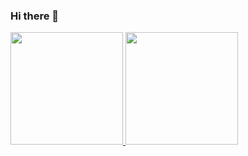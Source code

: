 ### Hi there 👋

<div>
  <a href="https://github.com/moriuriel">
  <img height="180em" src="https://github-readme-stats.vercel.app/api?username=moriuriel&show_icons=true&theme=dracula&include_all_commits=true&count_private=true"/>
  <img height="180em" src="https://github-readme-stats.vercel.app/api/top-langs/?username=moriuriel&layout=compact&langs_count=7&theme=dracula"/>
</div>
